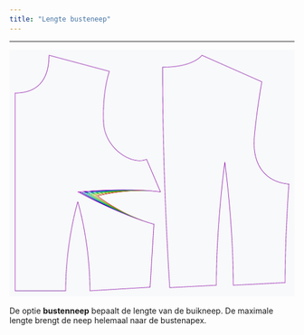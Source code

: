 ```yaml
---
title: "Lengte busteneep"
---
```


***

![Het effect van de lengte van de neep op het patroon](sample.png)

De optie **bustenneep** bepaalt de lengte van de buikneep. De maximale lengte brengt de neep helemaal naar de bustenapex.





